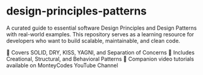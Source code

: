 # design-principles-patterns
A curated guide to essential software Design Principles and Design Patterns with real-world examples. This repository serves as a learning resource for developers who want to build scalable, maintainable, and clean code.

📘 Covers SOLID, DRY, KISS, YAGNI, and Separation of Concerns
🧱 Includes Creational, Structural, and Behavioral Patterns
🎥 Companion video tutorials available on MonteyCodes YouTube Channel
